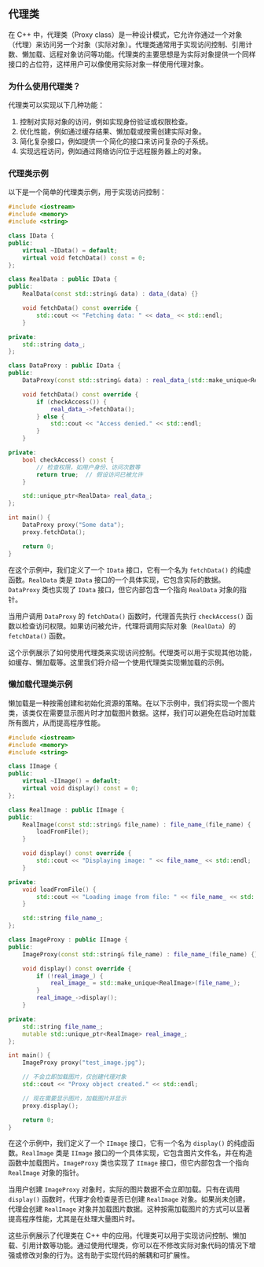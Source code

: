 ## 代理类

在 C++ 中，代理类（Proxy class）是一种设计模式，它允许你通过一个对象（代理）来访问另一个对象（实际对象）。代理类通常用于实现访问控制、引用计数、懒加载、远程对象访问等功能。代理类的主要思想是为实际对象提供一个同样接口的占位符，这样用户可以像使用实际对象一样使用代理对象。

### 为什么使用代理类？

代理类可以实现以下几种功能：

1.  控制对实际对象的访问，例如实现身份验证或权限检查。
2.  优化性能，例如通过缓存结果、懒加载或按需创建实际对象。
3.  简化复杂接口，例如提供一个简化的接口来访问复杂的子系统。
4.  实现远程访问，例如通过网络访问位于远程服务器上的对象。

### 代理类示例

以下是一个简单的代理类示例，用于实现访问控制：

```cpp
#include <iostream>
#include <memory>
#include <string>

class IData {
public:
    virtual ~IData() = default;
    virtual void fetchData() const = 0;
};

class RealData : public IData {
public:
    RealData(const std::string& data) : data_(data) {}

    void fetchData() const override {
        std::cout << "Fetching data: " << data_ << std::endl;
    }

private:
    std::string data_;
};

class DataProxy : public IData {
public:
    DataProxy(const std::string& data) : real_data_(std::make_unique<RealData>(data)) {}

    void fetchData() const override {
        if (checkAccess()) {
            real_data_->fetchData();
        } else {
            std::cout << "Access denied." << std::endl;
        }
    }

private:
    bool checkAccess() const {
        // 检查权限，如用户身份、访问次数等
        return true;  // 假设访问已被允许
    }

    std::unique_ptr<RealData> real_data_;
};

int main() {
    DataProxy proxy("Some data");
    proxy.fetchData();

    return 0;
}
```

在这个示例中，我们定义了一个 `IData` 接口，它有一个名为 `fetchData()` 的纯虚函数。`RealData` 类是 `IData` 接口的一个具体实现，它包含实际的数据。`DataProxy` 类也实现了 `IData` 接口，但它内部包含一个指向 `RealData` 对象的指针。

当用户调用 `DataProxy` 的 `fetchData()` 函数时，代理首先执行 `checkAccess()` 函数以检查访问权限。如果访问被允许，代理将调用实际对象（`RealData`）的 `fetchData()` 函数。

这个示例展示了如何使用代理类来实现访问控制。代理类可以用于实现其他功能，如缓存、懒加载等。这里我们将介绍一个使用代理类实现懒加载的示例。

### 懒加载代理类示例

懒加载是一种按需创建和初始化资源的策略。在以下示例中，我们将实现一个图片类，该类仅在需要显示图片时才加载图片数据。这样，我们可以避免在启动时加载所有图片，从而提高程序性能。

```cpp
#include <iostream>
#include <memory>
#include <string>

class IImage {
public:
    virtual ~IImage() = default;
    virtual void display() const = 0;
};

class RealImage : public IImage {
public:
    RealImage(const std::string& file_name) : file_name_(file_name) {
        loadFromFile();
    }

    void display() const override {
        std::cout << "Displaying image: " << file_name_ << std::endl;
    }

private:
    void loadFromFile() {
        std::cout << "Loading image from file: " << file_name_ << std::endl;
    }

    std::string file_name_;
};

class ImageProxy : public IImage {
public:
    ImageProxy(const std::string& file_name) : file_name_(file_name) {}

    void display() const override {
        if (!real_image_) {
            real_image_ = std::make_unique<RealImage>(file_name_);
        }
        real_image_->display();
    }

private:
    std::string file_name_;
    mutable std::unique_ptr<RealImage> real_image_;
};

int main() {
    ImageProxy proxy("test_image.jpg");

    // 不会立即加载图片，仅创建代理对象
    std::cout << "Proxy object created." << std::endl;

    // 现在需要显示图片，加载图片并显示
    proxy.display();

    return 0;
}
```

在这个示例中，我们定义了一个 `IImage` 接口，它有一个名为 `display()` 的纯虚函数。`RealImage` 类是 `IImage` 接口的一个具体实现，它包含图片文件名，并在构造函数中加载图片。`ImageProxy` 类也实现了 `IImage` 接口，但它内部包含一个指向 `RealImage` 对象的指针。

当用户创建 `ImageProxy` 对象时，实际的图片数据不会立即加载。只有在调用 `display()` 函数时，代理才会检查是否已创建 `RealImage` 对象。如果尚未创建，代理会创建 `RealImage` 对象并加载图片数据。这种按需加载图片的方式可以显著提高程序性能，尤其是在处理大量图片时。

这些示例展示了代理类在 C++ 中的应用。代理类可以用于实现访问控制、懒加载、引用计数等功能。通过使用代理类，你可以在不修改实际对象代码的情况下增强或修改对象的行为。这有助于实现代码的解耦和可扩展性。